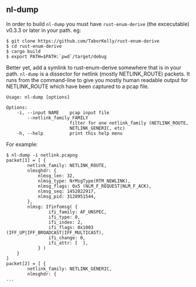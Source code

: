 ## nl-dump
In order to build `nl-dump` you must have `rust-enum-derive` (the excecutable) v0.3.3 or later in your path. eg:

```
$ git clone https://github.com/TaborKelly/rust-enum-derive
$ cd rust-enum-derive
$ cargo build
$ export PATH=$PATH:`pwd`/target/debug
```

Better yet, add a symlink to rust-enum-derive somewhere that is in your path.
`nl-dump` is a dissector for netlink (mostly NETLINK_ROUTE) packets. It runs from the command-line to give you mostly human readable output for NETLINK_ROUTE which have been captured to a pcap file.

```
Usage: nl-dump [options]

Options:
    -i, --input NAME    pcap input file
        --netlink_family FAMILY
                        filter for one netlink_family (NETLINK_ROUTE,
                        NETLINK_GENERIC, etc)
    -h, --help          print this help menu
```

For example:
```
$ nl-dump -i netlink.pcapng
packet[1] = [ {
        netlink_family: NETLINK_ROUTE,
        nlmsghdr: {
            nlmsg_len: 32,
            nlmsg_type: NrMsgType(RTM_NEWLINK),
            nlmsg_flags: 0x5 (NLM_F_REQUEST|NLM_F_ACK),
            nlmsg_seq: 1452822917,
            nlmsg_pid: 3128951544,
        },
        nlmsg: Ifinfomsg( {
                ifi_family: AF_UNSPEC,
                ifi_type: 0,
                ifi_index: 2,
                ifi_flags: 0x1003 (IFF_UP|IFF_BROADCAST|IFF_MULTICAST),
                ifi_change: 0,
                ifi_attr: [  ],
            } )
    }
]
packet[2] = [ {
        netlink_family: NETLINK_GENERIC,
        nlmsghdr: {
...
```
